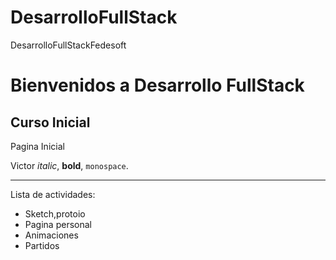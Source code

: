 # DesarrolloFullStack
DesarrolloFullStackFedesoft


Bienvenidos a Desarrollo FullStack
=======

## Curso Inicial

Pagina Inicial

Victor _italic_, 
**bold**, `monospace`.

---

Lista de actividades:

  * Sketch,protoio
  * Pagina personal
  * Animaciones
  * Partidos
  

